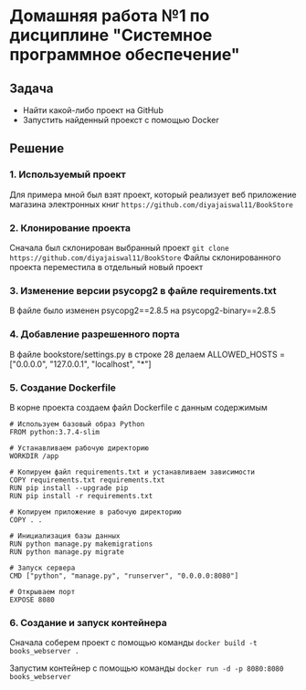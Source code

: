 # Домашняя работа №1 по дисциплине "Системное программное обеспечение"

## Задача
- Найти какой-либо проект на GitHub
- Запустить найденный проекст с помощью Docker

## Решение

### 1. Используемый проект
Для примера мной был взят проект, который реализует веб приложение магазина электронных книг
`https://github.com/diyajaiswal11/BookStore`

### 2. Клонирование проекта
Сначала был склонирован выбранный проект
```git clone https://github.com/diyajaiswal11/BookStore```
Файлы склонированного проекта переместила в отдельный новый проект

### 3. Изменение версии psycopg2 в файле requirements.txt
В файле было изменен psycopg2==2.8.5 на psycopg2-binary==2.8.5

### 4. Добавление разрешенного порта
В файле bookstore/settings.py в строке 28 делаем ALLOWED_HOSTS = ["0.0.0.0", "127.0.0.1", "localhost", "*"]

### 5. Создание Dockerfile
В корне проекта создаем файл Dockerfile с данным содержимым
```
# Используем базовый образ Python
FROM python:3.7.4-slim

# Устанавливаем рабочую директорию
WORKDIR /app

# Копируем файл requirements.txt и устанавливаем зависимости
COPY requirements.txt requirements.txt
RUN pip install --upgrade pip
RUN pip install -r requirements.txt

# Копируем приложение в рабочую директорию
COPY . .

# Инициализация базы данных
RUN python manage.py makemigrations
RUN python manage.py migrate

# Запуск сервера
CMD ["python", "manage.py", "runserver", "0.0.0.0:8080"]

# Открываем порт
EXPOSE 8080
```

### 6. Создание и запуск контейнера

Сначала соберем проект с помощью команды
```docker build -t books_webserver .```

Запустим контейнер с помощью команды
```docker run -d -p 8080:8080 books_webserver```
